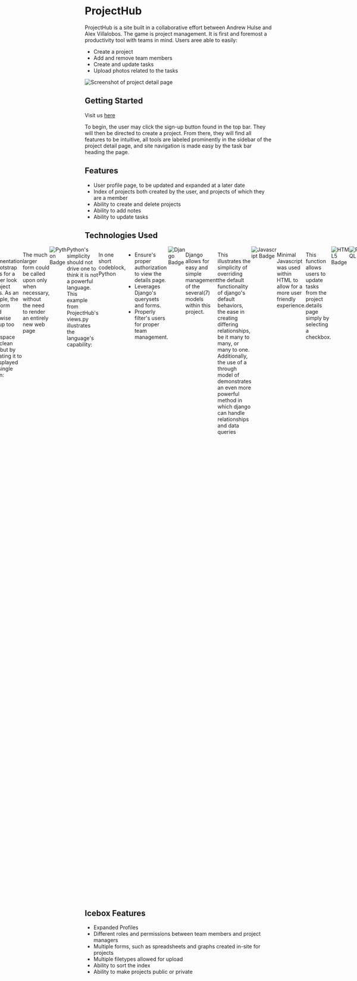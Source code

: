 # ProjectHub

ProjectHub is a site built in a collaborative effort between Andrew Hulse and Alex Villalobos. The game is project management. It is first and foremost a productivity tool with teams in mind. Users aree able to easily:
- Create a project 
- Add and remove team members
- Create and update tasks
- Upload photos related to the tasks

<img alt="Screenshot of project detail page" src=/images/detail-screenshot.png>

## Getting Started

Visit us <a href=https://projecthub-avah-f1fe7fefab0a.herokuapp.com>here</a>   

To begin, the user may click the sign-up button found in the top bar. They will then be directed to create a project. From there, they will find all features to be intuitive, all tools are labeled prominently in the sidebar of the project detail page, and site navigation is made easy by the task bar heading the page.
 
## Features 

- User profile page, to be updated and expanded at a later date
- Index of projects both created by the user, and projects of which they are a member
- Ability to create and delete projects
- Ability to add notes
- Ability to update tasks

## Technologies Used

<div style="display: flex; justify-content: center;">
<!--bootstrap-->
<img alt="Bootstrap Badge" src="https://img.shields.io/badge/bootstrap-%238511FA.svg?style=for-the-badge&logo=bootstrap&logoColor=white">

The implimentation of Bootstrap allows for a cleaner look to project pages. As an example, the task form would otherwise take up too much whitespace for a clean look, but by relagating it to be displayed as a single button:
```
          <button type="button" class="btn btn-primary mb-2" data-bs-toggle="modal"
          data-bs-target="#addTaskModal">
            Add Task
          </button>
```
The much larger form could be called upon only when necessary, without the need to render an entirely new web page
```
<div class="modal fade" id="addTaskModal" tabindex="-1" aria-labelledby="addTaskModalLabel" aria-hidden="true">
      <div class="modal-dialog">
        <div class="modal-content">
          <div class="modal-header">
            <h1 class="modal-title fs-5" id="AddTaskModalLabel">Add Task</h1>
            <button type="button" class="btn-close" data-bs-dismiss="modal" aria-label="Close"></button>
          </div>
          <div class="modal-body">
            <div id="taskForm">
              <form action="{% url 'add_task' project.id %}" method="POST">
                {% csrf_token %}
                <p>Name: </p> {{task_form.name}}
                <br>
                <p> Description: </p> {{task_form.description}}
                <br>
                <p> Due Date: </p> {{task_form.due_date}}
                <br>
                <p> Assigned To: </p> {{task_form.assigned_to}}
              </div>
            </div>
            <div class="modal-footer">
              <input type="submit" class="btn btn-primary" value="submit">
            </form>
            <button type="button" class="btn btn-primary" data-bs-dismiss="modal">Close</button>
          </div>
        </div>
      </div>
    </div>
```

<!--Python-->
<img alt="Python Badge" src= "https://img.shields.io/badge/Python-FFD43B?style=for-the-badge&logo=python&logoColor=blue">
Python's simplicity should not drive one to think it is not a powerful language. This example from ProjectHub's views.py illustrates the language's capability:

```
@login_required
def projects_detail(request, project_id):
    project = Project.objects.get(id=project_id)
    #grabbed users here
    all_users = User.objects.all()
    # check team members here
    team_members_id = project.team_members.all()
    # filter team members from all users
    members_not_in_team = all_users.exclude(id__in=team_members_id)
    task_form = TaskForm()
    project_note_form = ProjectNoteForm()
    tasks= Task.objects.filter(project_id=project_id)
    project_notes = ProjectNote.objects.filter(project_id=project_id)
    return render(request, 'projects/detail.html', {
        'project': project,
        'task_form': task_form,
        'project_note_form' : project_note_form,
        'members_not_in_team': members_not_in_team,
        'tasks' : tasks,
        'project_notes' : project_notes
    })
```
In one short codeblock, Python 
- Ensure's proper authorization to view the details page.
- Leverages Django's querysets and forms.
- Properly filter's users for proper team management.



<!--Django-->
<img alt="Django Badge" src="https://img.shields.io/badge/Django-092E20?style=for-the-badge&logo=django&logoColor=green">

Django allows for easy and simple management of the several(7) models within this project.

```
class Project(models.Model):
    name = models.CharField(max_length=50)
    description = models.TextField(max_length=250)
    start_date = models.DateField()
    end_date = models.DateField() 
    created_by = models.ForeignKey(User, on_delete=models.CASCADE)
    team_members = models.ManyToManyField(User, through='TeamMember', related_name='projects')

    def __str__(self):
        return self.name
    
    def get_absolute_url(self):
        return reverse('detail', kwargs={'project_id': self.id})
    
    def save(self, *args, **kwargs):
        if not self.pk:
            super(Project, self).save(*args, **kwargs)
            TeamMember.objects.create(project=self, user=self.created_by)
        else:
            super(Project, self).save(*args, **kwargs)
```
This illustrates the simplicity of overriding the default functionality of django's default behaviors, the ease in creating differing relationships, be it many to many, or many to one. Additionally, the use of a through model of demonstrates an even more powerful method in which django can handle relationships and data queries 

```
class TeamMember(models.Model):
    user = models.ForeignKey(User, on_delete=models.CASCADE, related_name='team_member')
    project= models.ForeignKey(Project, on_delete=models.CASCADE, default=None)

    def __str__(self):
        return self.user.username
```

<!--JavaScript-->
<img alt="Javascript Badge" src="https://img.shields.io/badge/JavaScript-323330?style=for-the-badge&logo=javascript&logoColor=F7DF1E">

Minimal Javascript was used within HTML to allow for a more user friendly experience. 

```
<script>
  function updateTask(taskId) {
    const formElement = document.getElementById(`form-${taskId}`);
    formElement.submit();
  }
  </script>
```
This function allows users to update tasks from the project details page simply by selecting a checkbox.

<!--HTML5-->
<img alt="HTML5 Badge" src="https://img.shields.io/badge/HTML5-E34F26?style=for-the-badge&logo=html5&logoColor=white">

<!-- PostgreSQL -->
<img alt="PostgreSQL badge" src="https://img.shields.io/badge/PostgreSQL-316192?style=for-the-badge&logo=postgresql&logoColor=white"> 




<!--CSS-->
<img alt="CSS Badge" src= "https://img.shields.io/badge/css3-%231572B6.svg?style=for-the-badge&logo=css3&logoColor=white">





</div>

## Icebox Features

- Expanded Profiles
- Different roles and permissions between team members and project managers
- Multiple forms, such as spreadsheets and graphs created in-site for projects
- Multiple filetypes allowed for upload
- Ability to sort the index
- Ability to make projects public or private
